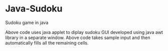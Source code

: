 # Java-Sudoku
Sudoku game in java

Above code uses java applet to diplay sudoku GUI developed using java awt library in a separate window.
Above code takes sample input and then automatically fills all the remaining cells.
